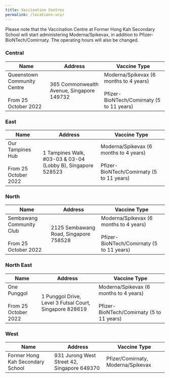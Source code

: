 ```yaml
---
title: Vaccination Centres
permalink: /locations-vcs/
---
```

Please note that the Vaccination Centre at Former Hong Kah Secondary School will start administering Moderna/Spikevax, in addition to Pfizer-BioNTech/Comirnaty. The operating hours will also be changed.
 
### **Central**
<table>
  <thead>
    <tr>
      <th>Name</th>
      <th>Address</th>
			<th>Vaccine Type</th>
    </tr>
  </thead>
  <tbody>	
    <tr>
      <td>Queenstown
Community Centre <br><br>From 25 October 2022</td>
      <td>365 Commonwealth Avenue, Singapore
149732</td>
			<td>Moderna/Spikevax (6
months to 4 years)<br><br>
Pfizer-
BioNTech/Comirnaty
(5 to 11 years)</td>
    </tr>
	</tbody>
</table>

### **East**
<table>
  <thead>
    <tr>
      <th>Name</th>
      <th>Address</th>
			<th>Vaccine Type</th>
    </tr>
  </thead>
  <tbody>	
    <tr>
      <td>Our Tampines Hub<br><br>From 25 October 2022</td>
      <td>1 Tampines Walk, #03-03 & 03-04
(Lobby B), Singapore 528523</td>
			<td>Moderna/Spikevax (6
months to 4 years)<br><br>
Pfizer-
BioNTech/Comirnaty
(5 to 11 years)</td>
    </tr>
	</tbody>
</table>

### **North**
<table>
  <thead>
    <tr>
      <th>Name</th>
      <th>Address</th>
			<th>Vaccine Type</th>
    </tr>
  </thead>
  <tbody>	
    <tr>
      <td>Sembawang Community Club<br><br>From 25 October 2022</td>
      <td>2125 Sembawang Road, Singapore
758528</td>
			<td>Moderna/Spikevax (6
months to 4 years)<br><br>
Pfizer-
BioNTech/Comirnaty
(5 to 11 years)</td>
    </tr>
	</tbody>
</table>

### **North East**
<table>
  <thead>
    <tr>
      <th>Name</th>
      <th>Address</th>
			<th>Vaccine Type</th>
    </tr>
  </thead>
  <tbody>	
    <tr>
      <td>One Punggol<br><br>From 25 October 2022</td>
      <td>1 Punggol Drive, Level 3 Futsal Court,
Singapore 828619</td>
			<td>Moderna/Spikevax (6
months to 4 years)<br><br>
Pfizer-
BioNTech/Comirnaty
(5 to 11 years)</td>
    </tr>
	</tbody>
</table>

### **West**
<table>
  <thead>
    <tr>
      <th>Name</th>
      <th>Address</th>
			<th>Vaccine Type</th>
    </tr>
  </thead>
  <tbody>	
    <tr>
      <td>Former Hong Kah Secondary School</td>
      <td>931 Jurong West Street 42, Singapore 649370</td>
			<td>Pfizer/Comirnaty, Moderna/Spikevax</td>
    </tr>
	</tbody>
</table>